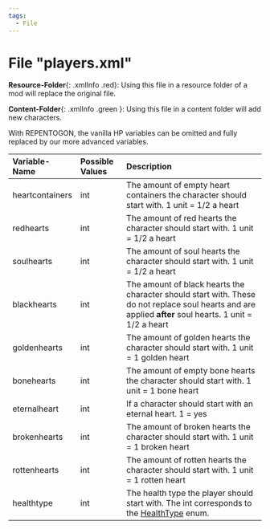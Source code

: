 ```yaml
---
tags:
  - File
---
```

# File "players.xml"

**Resource-Folder**{: .xmlInfo .red}: Using this file in a resource folder of a mod will replace the original file.

**Content-Folder**{: .xmlInfo .green }: Using this file in a content folder will add new characters.

With REPENTOGON, the vanilla HP variables can be omitted and fully replaced by our more advanced variables.

| Variable-Name | Possible Values | Description |
|:--|:--|:--|
|heartcontainers|int|The amount of empty heart containers the character should start with. 1 unit = 1/2 a heart|
|redhearts|int|The amount of red hearts the character should start with. 1 unit = 1/2 a heart|
|soulhearts|int|The amount of soul hearts the character should start with. 1 unit = 1/2 a heart|
|blackhearts|int|The amount of black hearts the character should start with. These do not replace soul hearts and are applied **after** soul hearts. 1 unit = 1/2 a heart|
|goldenhearts|int|The amount of golden hearts the character should start with. 1 unit = 1 golden heart|
|bonehearts|int|The amount of empty bone hearts the character should start with. 1 unit = 1 bone heart|
|eternalheart|int|If a character should start with an eternal heart. 1 = yes|
|brokenhearts|int|The amount of broken hearts the character should start with. 1 unit = 1 broken heart|
|rottenhearts|int|The amount of rotten hearts the character should start with. 1 unit = 1 rotten heart|
|healthtype|int|The health type the player should start with. The int corresponds to the [HealthType](../enums/HealthType.md) enum.|